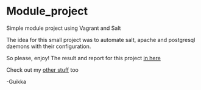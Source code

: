 # Module_project
Simple module project using Vagrant and Salt

The idea for this small project was to automate salt, apache and postgresql daemons with their configuration.

So please, enjoy! The result and report for this project [in here](https://github.com/guikka4/Module_project/blob/main/Module_project.md)

Check out my [other stuff](https://github.com/guikka4) too

-Guikka
